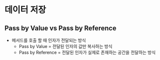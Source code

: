 # 데이터 저장

## Pass by Value vs Pass by Reference

- 메서드를 호출 할 때 인자가 전달되는 방식
    - Pass by Value = 전달된 인자의 값만 복사하는 방식
    - Pass by Reference = 전달된 인자가 실제로 존재하는 공간을 전달하는 방식

